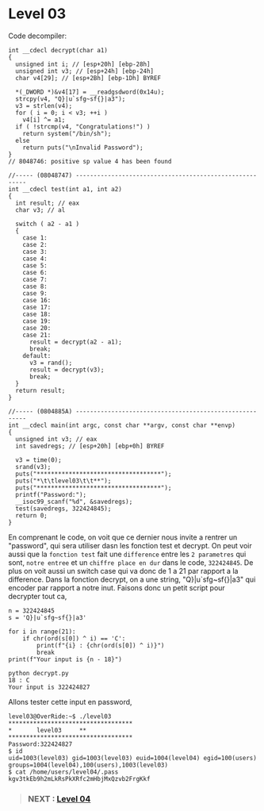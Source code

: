 # **Level 03**

Code decompiler:

```
int __cdecl decrypt(char a1)
{
  unsigned int i; // [esp+20h] [ebp-28h]
  unsigned int v3; // [esp+24h] [ebp-24h]
  char v4[29]; // [esp+2Bh] [ebp-1Dh] BYREF

  *(_DWORD *)&v4[17] = __readgsdword(0x14u);
  strcpy(v4, "Q}|u`sfg~sf{}|a3");
  v3 = strlen(v4);
  for ( i = 0; i < v3; ++i )
    v4[i] ^= a1;
  if ( !strcmp(v4, "Congratulations!") )
    return system("/bin/sh");
  else
    return puts("\nInvalid Password");
}
// 8048746: positive sp value 4 has been found

//----- (08048747) --------------------------------------------------------
int __cdecl test(int a1, int a2)
{
  int result; // eax
  char v3; // al

  switch ( a2 - a1 )
  {
    case 1:
    case 2:
    case 3:
    case 4:
    case 5:
    case 6:
    case 7:
    case 8:
    case 9:
    case 16:
    case 17:
    case 18:
    case 19:
    case 20:
    case 21:
      result = decrypt(a2 - a1);
      break;
    default:
      v3 = rand();
      result = decrypt(v3);
      break;
  }
  return result;
}

//----- (0804885A) --------------------------------------------------------
int __cdecl main(int argc, const char **argv, const char **envp)
{
  unsigned int v3; // eax
  int savedregs; // [esp+20h] [ebp+0h] BYREF

  v3 = time(0);
  srand(v3);
  puts("***********************************");
  puts("*\t\tlevel03\t\t**");
  puts("***********************************");
  printf("Password:");
  __isoc99_scanf("%d", &savedregs);
  test(savedregs, 322424845);
  return 0;
}
```
En comprenant le code, on voit que ce dernier nous invite a rentrer un "password",
qui sera utiliser dasn les fonction test et decrypt.
On peut voir aussi que la `fonction test` fait une `difference` entre les `2 parametres` qui sont,
`notre entree` et un `chiffre place en dur` dans le code, `322424845`.
De plus on voit aussi un switch case qui va donc de 1 a 21 par rapport a la difference.
Dans la fonction decrypt, on a une string, "Q}|u`sfg~sf{}|a3" qui encoder par rapport a notre inut.
Faisons donc un petit script pour decrypter tout ca,
```
n = 322424845
s = 'Q}|u`sfg~sf{}|a3'

for i in range(21):
    if chr(ord(s[0]) ^ i) == 'C':
        print(f"{i} : {chr(ord(s[0]) ^ i)}")
        break
print(f"Your input is {n - 18}")
```
```
python decrypt.py 
18 : C
Your input is 322424827
```
Allons tester cette input en password,
```
level03@OverRide:~$ ./level03 
***********************************
*		level03		**
***********************************
Password:322424827
$ id
uid=1003(level03) gid=1003(level03) euid=1004(level04) egid=100(users) groups=1004(level04),100(users),1003(level03)
$ cat /home/users/level04/.pass
kgv3tkEb9h2mLkRsPkXRfc2mHbjMxQzvb2FrgKkf
```
> ### NEXT : [Level 04](/level04/walkthrough.md)
